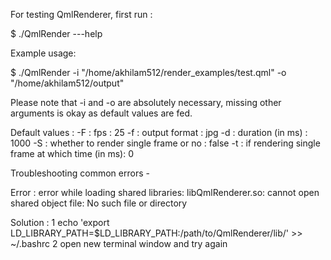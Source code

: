 For testing QmlRenderer, first run : 

$ ./QmlRender ---help

Example usage: 

$ ./QmlRender -i "/home/akhilam512/render_examples/test.qml" -o "/home/akhilam512/output" 

Please note that -i and -o are absolutely necessary, missing other arguments is okay as default values are fed. 

Default values : 
-F : fps : 25
-f : output format : jpg
-d : duration (in ms) : 1000
-S : whether to render single frame or no : false
-t : if rendering single frame at which time (in ms): 0 


Troubleshooting common errors - 

Error : error while loading shared libraries: libQmlRenderer.so: cannot open shared object file: No such file or directory

Solution : 
1 echo 'export LD_LIBRARY_PATH=$LD_LIBRARY_PATH:/path/to/QmlRenderer/lib/' >> ~/.bashrc
2 open new terminal window and try again